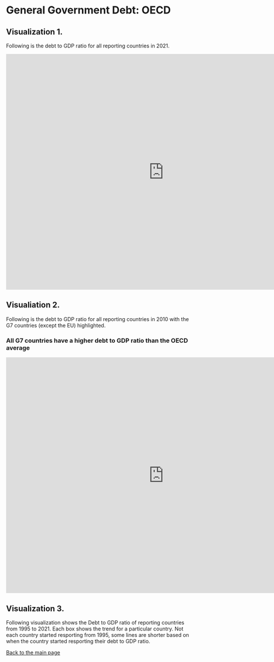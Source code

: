 # General Government Debt: OECD

## Visualization 1.

Following is the debt to GDP ratio for all reporting countries in 2021. 

<iframe src="https://data.oecd.org/chart/6XXY" width="860" height="645" style="border: 0" mozallowfullscreen="true" webkitallowfullscreen="true" allowfullscreen="true"><a href="https://data.oecd.org/chart/6XXY" target="_blank">OECD Chart: General government debt, Total, % of GDP, Annual, 2021</a></iframe>

## Visualiation 2.

Following is the debt to GDP ratio for all reporting countries in 2010 with the G7 countries (except the EU) highlighted. 

### All G7 countries have a higher debt to GDP ratio than the OECD average
<iframe src="https://data.oecd.org/chart/6XY5" width="860" height="645" style="border: 0" mozallowfullscreen="true" webkitallowfullscreen="true" allowfullscreen="true"><a href="https://data.oecd.org/chart/6XY5" target="_blank">OECD Chart: General government debt, Total, % of GDP, Annual, 2010</a></iframe>

## Visualization 3.

Following visualization shows the Debt to GDP ratio of reporting countries from 1995 to 2021. Each box shows the trend for a particular country. Not each country started resporting from 1995, some lines are shorter based on when the country started resporting their debt to GDP ratio.

<div class="flourish-embed flourish-chart" data-src="visualisation/12585500"><script src="https://public.flourish.studio/resources/embed.js"></script></div>


[Back to the main page](https://drtbhat.github.io/Portfolio)
